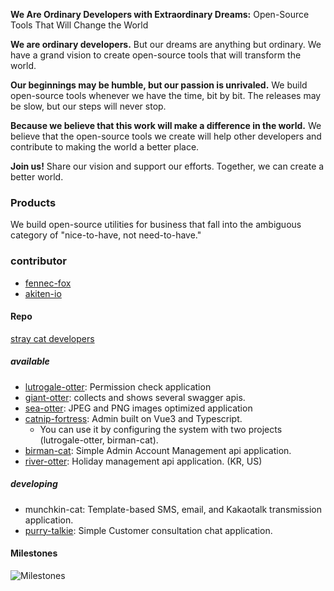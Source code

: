 **We Are Ordinary Developers with Extraordinary Dreams:** Open-Source Tools That Will Change the World

**We are ordinary developers.** But our dreams are anything but ordinary. We have a grand vision to create open-source tools that will transform the world.

**Our beginnings may be humble, but our passion is unrivaled.** We build open-source tools whenever we have the time, bit by bit. The releases may be slow, but our steps will never stop.

**Because we believe that this work will make a difference in the world.** We believe that the open-source tools we create will help other developers and contribute to making the world a better place.

**Join us!** Share our vision and support our efforts. Together, we can create a better world.

### Products
We build open-source utilities for business that fall into the ambiguous category of "nice-to-have, not need-to-have."  

### contributor 
- [fennec-fox](https://github.com/fennec-fox)
- [akiten-io](https://github.com/akiten-io)

#### Repo
[stray cat developers](https://github.com/stray-cat-developers)
##### available
- [lutrogale-otter](https://github.com/stray-cat-developers/lutrogale-otter): Permission check application  
- [giant-otter](https://github.com/stray-cat-developers/giant-otter): collects and shows several swagger apis.
- [sea-otter](https://github.com/stray-cat-developers/sea-otter): JPEG and PNG images optimized application
- [catnip-fortress](https://github.com/stray-cat-developers/catnip-fortress): Admin built on Vue3 and Typescript.
  - You can use it by configuring the system with two projects (lutrogale-otter, birman-cat).
- [birman-cat](https://github.com/stray-cat-developers/birman-cat): Simple Admin Account Management api application.
- [river-otter](https://github.com/stray-cat-developers/river-otter): Holiday management api application. (KR, US)
##### developing
- munchkin-cat: Template-based SMS, email, and Kakaotalk transmission application.
- [purry-talkie](https://github.com/stray-cat-developers/purry-talkie): Simple Customer consultation chat application.


#### Milestones
![Milestones](https://github.com/stray-cat-developers/stray-cat-developers.github.io/assets/8306527/0cf06905-d6aa-44a4-a8d1-273e1127ce65)


